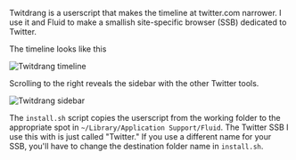 Twitdrang is a userscript that makes the timeline at twitter.com narrower. I use it and Fluid to make a smallish site-specific browser (SSB) dedicated to Twitter.

The timeline looks like this

![Twitdrang timeline][1]

Scrolling to the right reveals the sidebar with the other Twitter tools.

![Twitdrang sidebar][2]

The `install.sh` script copies the userscript from the working folder to the appropriate spot in `~/Library/Application Support/Fluid`. The Twitter SSB I use this with is just called "Twitter." If you use a different name for your SSB, you'll have to change the destination folder name in `install.sh`.



[1]: http://www.leancrew.com/all-this/images2010/twitter-fluid-drang-left.png
[2]: http://www.leancrew.com/all-this/images2010/twitter-fluid-drang-right.png
